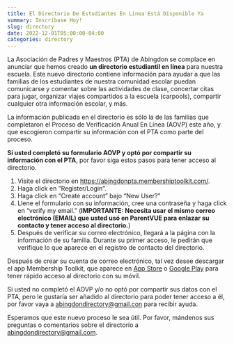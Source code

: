 ```yaml
--- 
title: El Directorio De Estudiantes En Línea Está Disponible Ya
summary: Inscríbase Hoy!
slug: directory
date: 2022-12-01T05:00:00-04:00
categories: directory
---
```


La Asociación de Padres y Maestros (PTA) de Abingdon se complace en anunciar que hemos creado **un directorio estudiantil en línea** para nuestra escuela. Este nuevo directorio contiene información para ayudar a que las familias de los estudiantes de nuestra comunidad escolar puedan comunicarse y comentar sobre las actividades de clase, concertar citas para jugar, organizar viajes compartidos a la escuela (carpools), compartir cualquier otra información escolar, y más.

La información publicada en el directorio es sólo la de las familias que completaron el Proceso de Verificación Anual En Línea (AOVP) este año, y que escogieron compartir su información con el PTA como parte del proceso.

**Si usted completó su formulario AOVP y optó por compartir su información con el PTA**, por favor siga estos pasos para tener acceso al directorio.

1. Visite el directorio en https://abingdonpta.membershiptoolkit.com/.
2. Haga click en ”Register/Login”.
3. Haga click en “Create account” bajo “New User?”
4. Llene el formulario con su información, cree una contraseña y haga click en “verify my email.” (**IMPORTANTE: Necesita usar el mismo correo electrónico (EMAIL) que usted usó en ParentVUE para enlazar su contacto y tener acceso al directorio.**)
5. Después de verificar su correo electrónico, llegará a la página con la información de su familia. Durante su primer acceso, le pedirán que verifique lo que aparece en el registro de contacto del directorio.

Después de crear su cuenta de correo electrónico, tal vez desee descargar el app Membership Toolkit, que aparece en [App Store](https://apps.apple.com/us/app/membership-toolkit/id912169276) o [Google Play](https://play.google.com/store/apps/details?id=com.membershiptoolkit.mobileapp&hl=en_US&gl=US) para tener rápido acceso al directorio con su móvil.

Si usted no completó el AOVP y/o no optó por compartir sus datos con el PTA, pero le gustaría ser añadido al directorio para poder tener acceso a él, por favor vaya a abingdondirectory@gmail.con para recibir ayuda.

Esperamos que este nuevo proceso le sea útil. Por favor, mándenos sus preguntas o comentarios sobre el directorio a abingdondirectory@gmail.com.